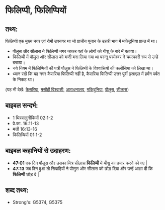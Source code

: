 # फिलिप्पी, फिलिप्पियों #

## तथ्य: ##

फिलिप्पी एक मुख्य नगर एवं रोमी उपनगर था जो प्राचीन यूनान के उत्तरी भाग में मकिदुनिया प्रान्त में था।

* पौलुस और सीलास ने फिलिप्पी नगर जाकर वहां के लोगों को यीशु के बारे में बताया।
* फिलिप्पी में पौलुस और सीलास को बन्दी बना लिया गया था परन्तु परमेश्वर ने चमत्कारी रूप से उन्हें बचाया।
* नये नियम में फिलिप्पियों की पत्री पौलुस ने फिलिप्पी के विश्वासियों की कलीसिया को लिखा था।
* ध्यान रखें कि यह नगर कैसरिया फिलिप्पी नहीं है, कैसरिया फिलिप्पी उत्तर पूर्वी इस्राएल में हर्मन पर्वत के निकट था।
 
(यह भी देखें: [कैसरिया](../caesarea.md), [मसीही विश्वासी](../christian.md), [आराधनालय](../church.md), [मकिदुनिया](../macedonia.md), [पौलुस](../paul.md), [सीलास](../silas.md))

## बाइबल सन्दर्भ: ##

* 1 थिस्सलुनीकियों 02:1-2
* प्रे.का. 16:11-13
* मत्ती 16:13-16
* फिलिप्पियों 01:1-2

## बाइबल कहानियों से उदाहरण: ##

* __47:01__ एक दिन पौलुस और उसका मित्र सीलास __फिलिप्पी__ में यीशु का प्रचार करने को गए |  
* __47:13__ जब दिन हुआ तो सिपाहियों ने पौलुस और सीलास को छोड़ दिया और उन्हें आज्ञा दी कि __फिलिप्पी__ छोड़ दे | 

## शब्द तथ्य: ##

* Strong's: G5374, G5375
